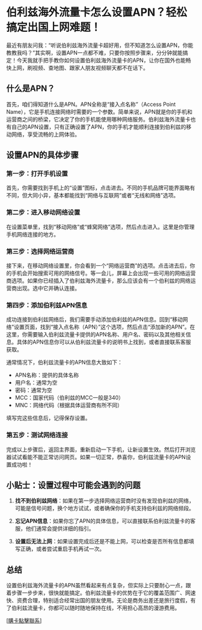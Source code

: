# 伯利兹海外流量卡怎么设置APN？轻松搞定出国上网难题！

最近有朋友问我：“听说伯利兹海外流量卡超好用，但不知道怎么设置APN，你能教教我吗？”其实啊，设置APN一点都不难，只要你按照步骤来，分分钟就能搞定！今天我就手把手教你如何设置伯利兹海外流量卡的APN，让你在国外也能畅快上网，刷视频、查地图、跟家人朋友视频聊天都不在话下。

## 什么是APN？

首先，咱们得知道什么是APN。APN全称是“接入点名称”（Access Point Name），它是手机连接网络时需要的一个参数。简单来说，APN就是你的手机和运营商之间的桥梁，它决定了你的手机能使用哪种网络服务。伯利兹海外流量卡也有自己的APN设置，只有正确设置了APN，你的手机才能顺利连接到伯利兹的移动网络，享受流畅的上网体验。

## 设置APN的具体步骤

### 第一步：打开手机设置

首先，你需要找到手机上的“设置”图标，点击进去。不同的手机品牌可能界面略有不同，但大同小异，基本都能找到“网络与互联网”或者“无线和网络”选项。

### 第二步：进入移动网络设置

在设置菜单里，找到“移动网络”或“蜂窝网络”选项，然后点击进入。这里是你管理手机网络连接的地方。

### 第三步：选择网络运营商

接下来，在移动网络设置里，你会看到一个“网络运营商”的选项。点击进去后，你的手机会开始搜索可用的网络信号。等一会儿，屏幕上会出现一些可用的网络运营商选项。如果你已经插入了伯利兹海外流量卡，那么应该会有一个伯利兹的网络运营商出现。选中它并确认连接。

### 第四步：添加伯利兹APN信息

成功连接到伯利兹网络后，我们需要手动添加伯利兹的APN信息。回到“移动网络”设置页面，找到“接入点名称（APN）”这个选项，然后点击“添加新的APN”。在这里，你需要输入伯利兹流量卡提供的APN名称、用户名、密码以及其他相关信息。具体的APN信息你可以从伯利兹流量卡的说明书上找到，或者直接联系客服获取。

通常情况下，伯利兹流量卡的APN信息大致如下：
- APN名称：提供的具体名称
- 用户名：通常为空
- 密码：通常为空
- MCC：国家代码（伯利兹的MCC一般是340）
- MNC：网络代码（根据具体运营商有所不同）

填写完这些信息后，记得保存设置。

### 第五步：测试网络连接

完成以上步骤后，返回主界面，重新启动一下手机，让新设置生效。然后打开浏览器试试看能不能正常访问网页。如果一切正常，恭喜你，伯利兹流量卡的APN设置成功啦！

## 小贴士：设置过程中可能会遇到的问题

1. **找不到伯利兹网络**：如果在第一步选择网络运营商时没有发现伯利兹的网络，可能是信号问题，换个地方试试，或者确保你的手机支持伯利兹的网络频段。

2. **忘记APN信息**：如果你忘了APN的具体信息，可以直接联系伯利兹流量卡的客服，他们通常会提供详细的指引。

3. **设置后无法上网**：如果设置完成后还是不能上网，可以检查是否所有信息都填写正确，或者尝试重启手机再试一次。

## 总结

设置伯利兹海外流量卡的APN虽然看起来有点复杂，但实际上只要耐心一点，跟着步骤一步步来，很快就能搞定。伯利兹流量卡的优势在于它的覆盖范围广、网速快、资费合理，特别适合经常出国的朋友使用。无论是商务出差还是旅行度假，有了伯利兹流量卡，你都可以随时随地保持在线，不用担心高昂的漫游费用。

[[購卡點擊聯系](https://t.me/s/esim1088)]